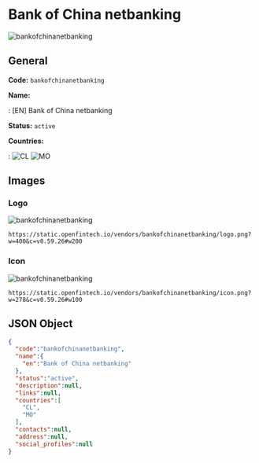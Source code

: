 
# Bank of China netbanking 
![bankofchinanetbanking](https://static.openfintech.io/vendors/bankofchinanetbanking/logo.png?w=400&c=v0.59.26#w200)  

## General 
 
**Code:** `bankofchinanetbanking` 
 
**Name:** 
 
:	[EN] Bank of China netbanking 
 
**Status:** `active` 
 
 
**Countries:** 
 
:	![CL](https://cdnjs.cloudflare.com/ajax/libs/flag-icon-css/3.3.0/flags/4x3/cl.svg#w24) 	![MO](https://cdnjs.cloudflare.com/ajax/libs/flag-icon-css/3.3.0/flags/4x3/mo.svg#w24)  

## Images 

### Logo 
 
![bankofchinanetbanking](https://static.openfintech.io/vendors/bankofchinanetbanking/logo.png?w=400&c=v0.59.26#w200)  

```
https://static.openfintech.io/vendors/bankofchinanetbanking/logo.png?w=400&c=v0.59.26#w200
```  

### Icon 
 
![bankofchinanetbanking](https://static.openfintech.io/vendors/bankofchinanetbanking/icon.png?w=278&c=v0.59.26#w100)  

```
https://static.openfintech.io/vendors/bankofchinanetbanking/icon.png?w=278&c=v0.59.26#w100
```  

## JSON Object 

```json
{
  "code":"bankofchinanetbanking",
  "name":{
    "en":"Bank of China netbanking"
  },
  "status":"active",
  "description":null,
  "links":null,
  "countries":[
    "CL",
    "MO"
  ],
  "contacts":null,
  "address":null,
  "social_profiles":null
}
```  

